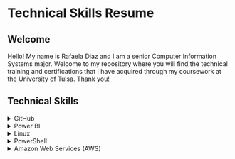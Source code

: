 <h1>Technical Skills Resume</h1>
<h2>Welcome</h2>
Hello! My name is Rafaela Diaz and I am a senior Computer Information Systems major. Welcome to my repository where you will find the technical training and certifications that I have acquired through my coursework at the University of Tulsa. Thank you!

<h2>Technical Skills</h2>
<details><summary>GitHub</summary>
<br /> I completed the following courses in the <a href="https://lab.github.com/courses">GitHub Learning Lab</a>. These courses helped me understand the basic Github workflow and taught me many useful fundamental Github skills such as how to stand up static pages, create and manage pull requests, facilitate collaboration, the use of Markdown and HTML to format webpages, and more.<br />
<br></br>
<h4>Courses:</h4>
<ul>
<li>Introduction to GitHub</li>
<li>Communicating using Markdown</li>
<li>Uploading your project to Github</li>
<li>GitHub Pages</li>
<li>Reviewing pull requests</li>
<li>Managing merge conflicts</li>
<li>Securing your workflows</li>
</ul>
<br />
<img src="firstday.png" alt="Github First Day Learning Path photo" />
<img src="firstweek.png" alt="Github First Week Learning Path photo" />
<img src="profile.png" alt="Github Profile RD photo" />
<br />
<br />
</details> 
          
<details><summary>Power BI</summary>
<br> I completed the <a href="https://www.edx.org/course/analyzing-and-visualizing-data-with-power-bi-0">Analyzing and Visualizing Data with Power BI</a> course on edX and completed the following courses. These courses taught me how to input data from different data sources, create interactive visual reports, add and modify elements on a dashboard, and transform and interpret different kinds of data.<br>
<br></br>
        <h4>Courses:</h4> 
        <ul>
        <li>Power BI Desktop Data Transformations</li>
        <li>Power BI Desktop Modelling</li>
        <li>Power BI Desktop Visualization</li>
        <li>Power BI Service</li>
        <li>Working with Excel</li>
        <li>Direct Connectivity</li>
        <li>Developer API</li>
        <li>Mobile App</li>
        </ul>
        <br>
        <img src="PowerBICourse.png" alt="Power BI Course Completion">
        <br>
        <br></br>
        After completing the Power BI edX course, I created the following dashboard using the <a                                       href="https://docs.microsoft.com/en-us/power-bi/sample-datasets#the-power-bi-samples-as-excel-files">Supplier Quality         Analysis sample data</a> provided by Microsoft. This dashboard shows the skills and knowledge I have gained throughout         this course, by using different visualization charts to effectively represent and communicate complex datasets.
        Click the following link to watch a demonstration of my Power BI dashboard: <a                                                 href="https://youtu.be/b664ZzpZtSk">Rafaela Diaz Supplier Quality Analysis Dashboard Video</a>.
        A link to my shared Dashboard in PowerB is also available here: <a href="                                                     https://app.powerbi.com/groups/me/dashboards/3edb2d08-7596-4fa2-a038-d77650484157?ctid=d4ff013c-62b7-4167-924f-               5bd93e8202d3">Rafaela Diaz Supplier Quality Analysis Dashboard in Power BI</a>.
        <br>
        <br></br>
        <img src="Dashboard Rafaela.png" alt="Power BI dashboard photo">
        <br>
        <br>
     
  </details>
  <details><summary>Linux</summary></details>
  <details><summary>PowerShell</summary></details>
  <details><summary>Amazon Web Services (AWS)</summary></details>

        

 
